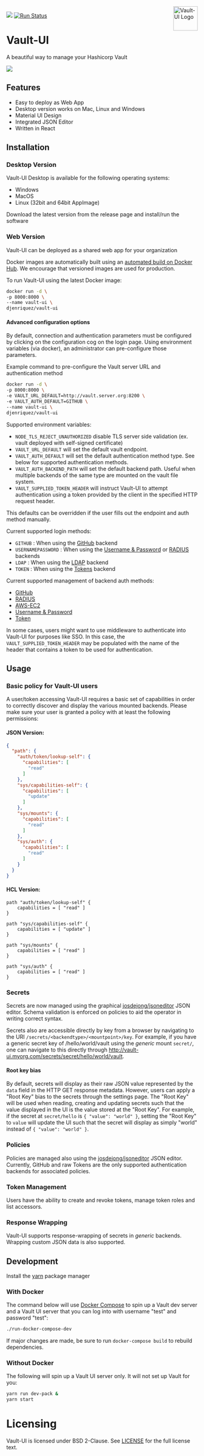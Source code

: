 <a href="https://github.com/djenriquez/vault-ui">
    <img src="http://svgshare.com/i/177.svg" alt="Vault-UI Logo"
         title="Vault-UI" width="64px" align="right" />
</a>

[![](https://images.microbadger.com/badges/image/djenriquez/vault-ui.svg)](https://microbadger.com/images/djenriquez/vault-ui)
[![Run Status](https://api.shippable.com/projects/581e7826fbc68c0f00deb0ca/badge?branch=master)](https://app.shippable.com/projects/581e7826fbc68c0f00deb0ca)

# Vault-UI

A beautiful way to manage your Hashicorp Vault

![](http://i.imgur.com/COBxk3m.gif)

## Features

- Easy to deploy as Web App
- Desktop version works on Mac, Linux and Windows
- Material UI Design
- Integrated JSON Editor
- Written in React

## Installation

### Desktop Version

Vault-UI Desktop is available for the following operating systems:
- Windows
- MacOS
- Linux (32bit and 64bit AppImage)

Download the latest version from the release page and install/run the software

### Web Version

Vault-UI can be deployed as a shared web app for your organization

Docker images are automatically built using an [automated build on Docker Hub](https://hub.docker.com/r/djenriquez/vault-ui/builds/).
We encourage that versioned images are used for production.

To run Vault-UI using the latest Docker image:
```bash
docker run -d \
-p 8000:8000 \
--name vault-ui \
djenriquez/vault-ui
```

#### Advanced configuration options

By default, connection and authentication parameters must be configured by clicking on the configuration cog on the login page.
Using environment variables (via docker), an administrator can pre-configure those parameters.

Example command to pre-configure the Vault server URL and authentication method
```bash
docker run -d \
-p 8000:8000 \
-e VAULT_URL_DEFAULT=http://vault.server.org:8200 \
-e VAULT_AUTH_DEFAULT=GITHUB \
--name vault-ui \
djenriquez/vault-ui
```

Supported environment variables:
- `NODE_TLS_REJECT_UNAUTHORIZED` disable TLS server side validation (ex. vault deployed with self-signed certificate)
- `VAULT_URL_DEFAULT` will set the default vault endpoint.
- `VAULT_AUTH_DEFAULT` will set the default authentication method type. See below for supported authentication methods.
- `VAULT_AUTH_BACKEND_PATH` will set the default backend path. Useful when multiple backends of the same type are mounted on the vault file system.
- `VAULT_SUPPLIED_TOKEN_HEADER` will instruct Vault-UI to attempt authentication using a token provided by the client in the specified HTTP request header.

This defaults can be overridden if the user fills out the endpoint and auth method manually.


Current supported login methods:
- `GITHUB` : When using the [GitHub](https://www.vaultproject.io/docs/auth/github.html) backend
- `USERNAMEPASSWORD` : When using the [Username & Password](https://www.vaultproject.io/docs/auth/userpass.html) or [RADIUS](https://www.vaultproject.io/docs/auth/radius.html) backends
- `LDAP` : When using the [LDAP](https://www.vaultproject.io/docs/auth/ldap.html) backend
- `TOKEN` : When using the [Tokens](https://www.vaultproject.io/docs/auth/token.html) backend

Current supported management of backend auth methods:
- [GitHub](https://www.vaultproject.io/docs/auth/github.html)
- [RADIUS](https://www.vaultproject.io/docs/auth/radius.html)
- [AWS-EC2](https://www.vaultproject.io/docs/auth/aws-ec2.html)
- [Username & Password](https://www.vaultproject.io/docs/auth/userpass.html)
- [Token](https://www.vaultproject.io/docs/auth/token.html)

In some cases, users might want to use middleware to authenticate into Vault-UI for purposes like SSO. In this case, the `VAULT_SUPPLIED_TOKEN_HEADER` may be populated with the name of the header that contains a token to be used for authentication.


## Usage

### Basic policy for Vault-UI users
A user/token accessing Vault-UI requires a basic set of capabilities in order to correctly discover and display the various mounted backends.
Please make sure your user is granted a policy with at least the following permissions:

#### JSON Version:
```json
{
  "path": {
    "auth/token/lookup-self": {
      "capabilities": [
        "read"
      ]
    },
    "sys/capabilities-self": {
      "capabilities": [
        "update"
      ]
    },
    "sys/mounts": {
      "capabilities": [
        "read"
      ]
    },
    "sys/auth": {
      "capabilities": [
        "read"
      ]
    }
  }
}
```

#### HCL Version:
```
path "auth/token/lookup-self" {
    capabilities = [ "read" ]
}

path "sys/capabilities-self" {
    capabilities = [ "update" ]
}

path "sys/mounts" {
    capabilities = [ "read" ]
}

path "sys/auth" {
    capabilities = [ "read" ]
}
```

### Secrets
Secrets are now managed using the graphical [josdejong/jsoneditor](https://github.com/josdejong/jsoneditor) JSON editor. Schema validation is enforced on policies to aid the operator in writing correct syntax.

Secrets also are accessible directly by key from a browser by navigating to the URI `/secrets/<backendtype>/<mountpoint>/key`. For example, if you have a generic secret key of /hello/world/vault using the _generic_ mount `secret/`, one can navigate to this directly through http://vault-ui.myorg.com/secrets/secret/hello/world/vault.

#### Root key bias
By default, secrets will display as their raw JSON value represented by the `data` field in the HTTP GET response metadata. However, users can apply a "Root Key" bias to the secrets through the settings page. The "Root Key" will be used when reading, creating and updating secrets such that the value displayed in the UI is the value stored at the "Root Key". For example, if the secret at `secret/hello` is `{ "value": "world" }`, setting the "Root Key" to `value` will update the UI such that the secret will display as simply "world" instead of `{ "value": "world" }`.


### Policies
Policies are managed also using the [josdejong/jsoneditor](https://github.com/josdejong/jsoneditor) JSON editor. Currently, GitHub and raw Tokens are the only supported authentication backends for associated policies.

### Token Management
Users have the ability to create and revoke tokens, manage token roles and list accessors.

### Response Wrapping
Vault-UI supports response-wrapping of secrets in _generic_ backends. Wrapping custom JSON data is also supported.


## Development
Install the [yarn](https://yarnpkg.com/en/docs/install) package manager

### With Docker
The command below will use [Docker Compose](https://docs.docker.com/compose/)
to spin up a Vault dev server and a Vault UI server that you can log
into with username "test" and password "test":
```sh
./run-docker-compose-dev
```

If major changes are made, be sure to run `docker-compose build` to rebuild dependencies.

### Without Docker
The following will spin up a Vault UI server only. It will not set up
Vault for you:
```sh
yarn run dev-pack &
yarn start
```

# Licensing
Vault-UI is licensed under BSD 2-Clause. See [LICENSE](https://github.com/djenriquez/vault-ui/blob/master/LICENSE) for the full license text.
